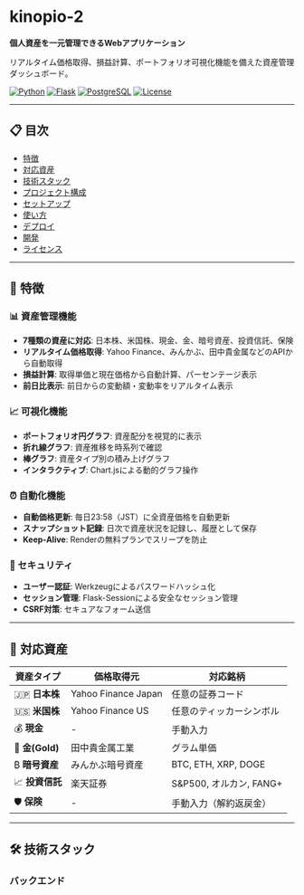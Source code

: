 # kinopio-2

**個人資産を一元管理できるWebアプリケーション**

リアルタイム価格取得、損益計算、ポートフォリオ可視化機能を備えた資産管理ダッシュボード。

[![Python](https://img.shields.io/badge/Python-3.11+-blue.svg)](https://www.python.org/)
[![Flask](https://img.shields.io/badge/Flask-2.3.3-green.svg)](https://flask.palletsprojects.com/)
[![PostgreSQL](https://img.shields.io/badge/PostgreSQL-17-blue.svg)](https://www.postgresql.org/)
[![License](https://img.shields.io/badge/License-MIT-yellow.svg)](LICENSE)

---

## 📋 目次

- [特徴](#-特徴)
- [対応資産](#-対応資産)
- [技術スタック](#-技術スタック)
- [プロジェクト構成](#-プロジェクト構成)
- [セットアップ](#-セットアップ)
- [使い方](#-使い方)
- [デプロイ](#-デプロイ)
- [開発](#-開発)
- [ライセンス](#-ライセンス)

---

## 🚀 特徴

### 📊 資産管理機能
- **7種類の資産に対応**: 日本株、米国株、現金、金、暗号資産、投資信託、保険
- **リアルタイム価格取得**: Yahoo Finance、みんかぶ、田中貴金属などのAPIから自動取得
- **損益計算**: 取得単価と現在価格から自動計算、パーセンテージ表示
- **前日比表示**: 前日からの変動額・変動率をリアルタイム表示

### 📈 可視化機能
- **ポートフォリオ円グラフ**: 資産配分を視覚的に表示
- **折れ線グラフ**: 資産推移を時系列で確認
- **棒グラフ**: 資産タイプ別の積み上げグラフ
- **インタラクティブ**: Chart.jsによる動的グラフ操作

### ⏰ 自動化機能
- **自動価格更新**: 毎日23:58（JST）に全資産価格を自動更新
- **スナップショット記録**: 日次で資産状況を記録し、履歴として保存
- **Keep-Alive**: Renderの無料プランでスリープを防止

### 🔐 セキュリティ
- **ユーザー認証**: Werkzeugによるパスワードハッシュ化
- **セッション管理**: Flask-Sessionによる安全なセッション管理
- **CSRF対策**: セキュアなフォーム送信

---

## 💼 対応資産

| 資産タイプ | 価格取得元 | 対応銘柄 |
|-----------|-----------|---------|
| 🇯🇵 **日本株** | Yahoo Finance Japan | 任意の証券コード |
| 🇺🇸 **米国株** | Yahoo Finance US | 任意のティッカーシンボル |
| 💰 **現金** | - | 手動入力 |
| 🥇 **金(Gold)** | 田中貴金属工業 | グラム単価 |
| ₿ **暗号資産** | みんかぶ暗号資産 | BTC, ETH, XRP, DOGE |
| 📈 **投資信託** | 楽天証券 | S&P500, オルカン, FANG+ |
| 🛡️ **保険** | - | 手動入力（解約返戻金） |

---

## 🛠 技術スタック

### バックエンド
